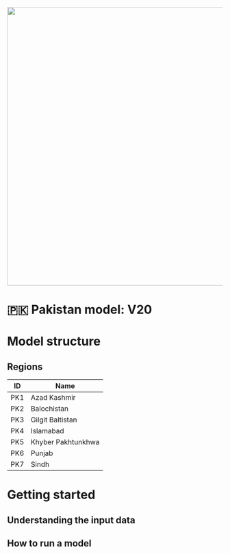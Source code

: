 <img src="https://github.com/transition-zero/V20/blob/main/data/images/readme-banner.png" alt="" width="650" align="center">

# 🇵🇰 Pakistan model: V20

# Model structure

## Regions

ID  | Name 
--- | ---  
PK1 | Azad Kashmir  
PK2 | Balochistan  
PK3 | Gilgit Baltistan  
PK4 | Islamabad  
PK5 | Khyber Pakhtunkhwa  
PK6 | Punjab  
PK7 | Sindh  

# Getting started

## Understanding the input data

## How to run a model